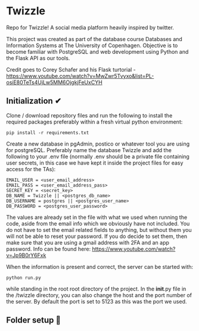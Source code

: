 # Twizzle
Repo for Twizzle! A social media platform heavily inspired by twitter. 

This project was created as part of the database course Databases and Information Systems at The University of Copenhagen. Objective is to become familiar with PostgreSQL and web development using Python and the Flask API as our tools. 

Credit goes to Corey Schafer and his Flask turtorial - https://www.youtube.com/watch?v=MwZwr5Tvyxo&list=PL-osiE80TeTs4UjLw5MM6OjgkjFeUxCYH


## Initialization ✔

Clone / download repository files and run the following to install the required packages preferably within a fresh virtual python environment:

    pip install -r requirements.txt

Create a new database in pgAdmin, postico or whatever tool you are using for postgreSQL. Preferably name the database Twizzle and add the following to your .env file (normally .env should be a private file containing user secrets, in this case we have kept it inside the project files for easy
access for the TAs):

    EMAIL_USER = <user_email_address>
    EMAIL_PASS = <user_email_address_pass>
    SECRET_KEY = <secret_key>
    DB_NAME = Twizzle || <postgres_db_name>
    DB_USERNAME = postgres || <postgres_user_name>
    DB_PASSWORD = <postgres_user_password>

The values are already set in the file with what we used when running the code, aside from the email info which we obviously have not included. You do not have to set the email related fields to anything, but without them you will not be able to reset your password. If you do decide to set them, then make sure that you are using a gmail address with 2FA and an app password. Info can be found here: https://www.youtube.com/watch?v=Jp9B0rY6Fxk

When the information is present and correct, the server can be started with:

    python run.py 

while standing in the root root directory of the project. In the __init__.py file in the /twizzle directory, you can also change the host and the port number of the server. By default the port is set to 5123 as this was the port we used.

## Folder setup 📁


